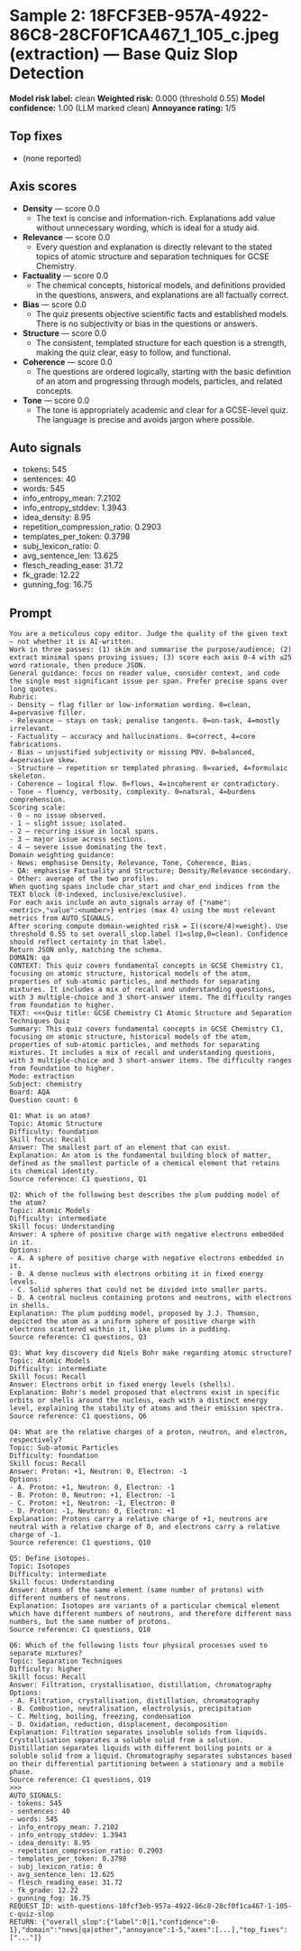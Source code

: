 # Sample 2: 18FCF3EB-957A-4922-86C8-28CF0F1CA467_1_105_c.jpeg (extraction) — Base Quiz Slop Detection

**Model risk label:** clean
**Weighted risk:** 0.000 (threshold 0.55)
**Model confidence:** 1.00 (LLM marked clean)
**Annoyance rating:** 1/5

## Top fixes

- (none reported)

## Axis scores

- **Density** — score 0.0
  - The text is concise and information-rich. Explanations add value without unnecessary wording, which is ideal for a study aid.
- **Relevance** — score 0.0
  - Every question and explanation is directly relevant to the stated topics of atomic structure and separation techniques for GCSE Chemistry.
- **Factuality** — score 0.0
  - The chemical concepts, historical models, and definitions provided in the questions, answers, and explanations are all factually correct.
- **Bias** — score 0.0
  - The quiz presents objective scientific facts and established models. There is no subjectivity or bias in the questions or answers.
- **Structure** — score 0.0
  - The consistent, templated structure for each question is a strength, making the quiz clear, easy to follow, and functional.
- **Coherence** — score 0.0
  - The questions are ordered logically, starting with the basic definition of an atom and progressing through models, particles, and related concepts.
- **Tone** — score 0.0
  - The tone is appropriately academic and clear for a GCSE-level quiz. The language is precise and avoids jargon where possible.

## Auto signals

- tokens: 545
- sentences: 40
- words: 545
- info_entropy_mean: 7.2102
- info_entropy_stddev: 1.3943
- idea_density: 8.95
- repetition_compression_ratio: 0.2903
- templates_per_token: 0.3798
- subj_lexicon_ratio: 0
- avg_sentence_len: 13.625
- flesch_reading_ease: 31.72
- fk_grade: 12.22
- gunning_fog: 16.75

## Prompt

```
You are a meticulous copy editor. Judge the quality of the given text — not whether it is AI-written.
Work in three passes: (1) skim and summarise the purpose/audience; (2) extract minimal spans proving issues; (3) score each axis 0-4 with ≤25 word rationale, then produce JSON.
General guidance: focus on reader value, consider context, and code the single most significant issue per span. Prefer precise spans over long quotes.
Rubric:
- Density — flag filler or low-information wording. 0=clean, 4=pervasive filler.
- Relevance — stays on task; penalise tangents. 0=on-task, 4=mostly irrelevant.
- Factuality — accuracy and hallucinations. 0=correct, 4=core fabrications.
- Bias — unjustified subjectivity or missing POV. 0=balanced, 4=pervasive skew.
- Structure — repetition or templated phrasing. 0=varied, 4=formulaic skeleton.
- Coherence — logical flow. 0=flows, 4=incoherent or contradictory.
- Tone — fluency, verbosity, complexity. 0=natural, 4=burdens comprehension.
Scoring scale:
- 0 — no issue observed.
- 1 — slight issue; isolated.
- 2 — recurring issue in local spans.
- 3 — major issue across sections.
- 4 — severe issue dominating the text.
Domain weighting guidance:
- News: emphasise Density, Relevance, Tone, Coherence, Bias.
- QA: emphasise Factuality and Structure; Density/Relevance secondary.
- Other: average of the two profiles.
When quoting spans include char_start and char_end indices from the TEXT block (0-indexed, inclusive/exclusive).
For each axis include an auto_signals array of {"name":<metric>,"value":<number>} entries (max 4) using the most relevant metrics from AUTO_SIGNALS.
After scoring compute domain-weighted risk = Σ((score/4)×weight). Use threshold 0.55 to set overall_slop.label (1=slop,0=clean). Confidence should reflect certainty in that label.
Return JSON only, matching the schema.
DOMAIN: qa
CONTEXT: This quiz covers fundamental concepts in GCSE Chemistry C1, focusing on atomic structure, historical models of the atom, properties of sub-atomic particles, and methods for separating mixtures. It includes a mix of recall and understanding questions, with 3 multiple-choice and 3 short-answer items. The difficulty ranges from foundation to higher.
TEXT: <<<Quiz title: GCSE Chemistry C1 Atomic Structure and Separation Techniques Quiz
Summary: This quiz covers fundamental concepts in GCSE Chemistry C1, focusing on atomic structure, historical models of the atom, properties of sub-atomic particles, and methods for separating mixtures. It includes a mix of recall and understanding questions, with 3 multiple-choice and 3 short-answer items. The difficulty ranges from foundation to higher.
Mode: extraction
Subject: chemistry
Board: AQA
Question count: 6

Q1: What is an atom?
Topic: Atomic Structure
Difficulty: foundation
Skill focus: Recall
Answer: The smallest part of an element that can exist.
Explanation: An atom is the fundamental building block of matter, defined as the smallest particle of a chemical element that retains its chemical identity.
Source reference: C1 questions, Q1

Q2: Which of the following best describes the plum pudding model of the atom?
Topic: Atomic Models
Difficulty: intermediate
Skill focus: Understanding
Answer: A sphere of positive charge with negative electrons embedded in it.
Options:
- A. A sphere of positive charge with negative electrons embedded in it.
- B. A dense nucleus with electrons orbiting it in fixed energy levels.
- C. Solid spheres that could not be divided into smaller parts.
- D. A central nucleus containing protons and neutrons, with electrons in shells.
Explanation: The plum pudding model, proposed by J.J. Thomson, depicted the atom as a uniform sphere of positive charge with electrons scattered within it, like plums in a pudding.
Source reference: C1 questions, Q3

Q3: What key discovery did Niels Bohr make regarding atomic structure?
Topic: Atomic Models
Difficulty: intermediate
Skill focus: Recall
Answer: Electrons orbit in fixed energy levels (shells).
Explanation: Bohr's model proposed that electrons exist in specific orbits or shells around the nucleus, each with a distinct energy level, explaining the stability of atoms and their emission spectra.
Source reference: C1 questions, Q6

Q4: What are the relative charges of a proton, neutron, and electron, respectively?
Topic: Sub-atomic Particles
Difficulty: foundation
Skill focus: Recall
Answer: Proton: +1, Neutron: 0, Electron: -1
Options:
- A. Proton: +1, Neutron: 0, Electron: -1
- B. Proton: 0, Neutron: +1, Electron: -1
- C. Proton: +1, Neutron: -1, Electron: 0
- D. Proton: -1, Neutron: 0, Electron: +1
Explanation: Protons carry a relative charge of +1, neutrons are neutral with a relative charge of 0, and electrons carry a relative charge of -1.
Source reference: C1 questions, Q10

Q5: Define isotopes.
Topic: Isotopes
Difficulty: intermediate
Skill focus: Understanding
Answer: Atoms of the same element (same number of protons) with different numbers of neutrons.
Explanation: Isotopes are variants of a particular chemical element which have different numbers of neutrons, and therefore different mass numbers, but the same number of protons.
Source reference: C1 questions, Q18

Q6: Which of the following lists four physical processes used to separate mixtures?
Topic: Separation Techniques
Difficulty: higher
Skill focus: Recall
Answer: Filtration, crystallisation, distillation, chromatography
Options:
- A. Filtration, crystallisation, distillation, chromatography
- B. Combustion, neutralisation, electrolysis, precipitation
- C. Melting, boiling, freezing, condensation
- D. Oxidation, reduction, displacement, decomposition
Explanation: Filtration separates insoluble solids from liquids. Crystallisation separates a soluble solid from a solution. Distillation separates liquids with different boiling points or a soluble solid from a liquid. Chromatography separates substances based on their differential partitioning between a stationary and a mobile phase.
Source reference: C1 questions, Q19
>>>
AUTO_SIGNALS:
- tokens: 545
- sentences: 40
- words: 545
- info_entropy_mean: 7.2102
- info_entropy_stddev: 1.3943
- idea_density: 8.95
- repetition_compression_ratio: 0.2903
- templates_per_token: 0.3798
- subj_lexicon_ratio: 0
- avg_sentence_len: 13.625
- flesch_reading_ease: 31.72
- fk_grade: 12.22
- gunning_fog: 16.75
REQUEST_ID: with-questions-18fcf3eb-957a-4922-86c8-28cf0f1ca467-1-105-c-quiz-slop
RETURN: {"overall_slop":{"label":0|1,"confidence":0-1},"domain":"news|qa|other","annoyance":1-5,"axes":[...],"top_fixes":["..."]}
```

